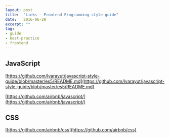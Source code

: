 ```yaml
---
layout: post
title:  "Links - Frontend Programming style guide"
date:   2016-06-28
excerpt: ""
tag:
- guide
- best-practice
- frontend
---
```


## JavaScript
[https://github.com/lvarayut/javascript-style-guide/blob/master/es5/README.md](https://github.com/lvarayut/javascript-style-guide/blob/master/es5/README.md)

[https://github.com/airbnb/javascript/](https://github.com/airbnb/javascript/)

## CSS
[https://github.com/airbnb/css](https://github.com/airbnb/css)
